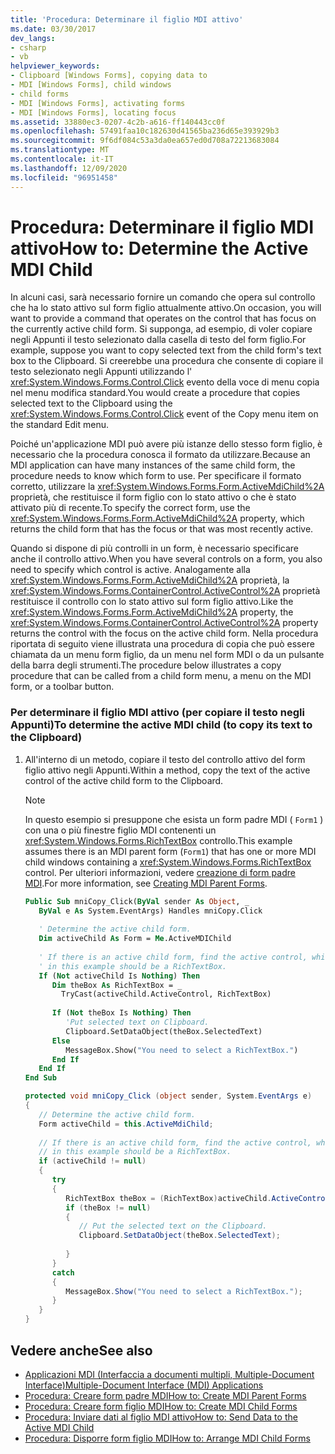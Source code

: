```yaml
---
title: 'Procedura: Determinare il figlio MDI attivo'
ms.date: 03/30/2017
dev_langs:
- csharp
- vb
helpviewer_keywords:
- Clipboard [Windows Forms], copying data to
- MDI [Windows Forms], child windows
- child forms
- MDI [Windows Forms], activating forms
- MDI [Windows Forms], locating focus
ms.assetid: 33880ec3-0207-4c2b-a616-ff140443cc0f
ms.openlocfilehash: 57491faa10c182630d41565ba236d65e393929b3
ms.sourcegitcommit: 9f6df084c53a3da0ea657ed0d708a72213683084
ms.translationtype: MT
ms.contentlocale: it-IT
ms.lasthandoff: 12/09/2020
ms.locfileid: "96951458"
---
```

# <a name="how-to-determine-the-active-mdi-child"></a><span data-ttu-id="8008b-102">Procedura: Determinare il figlio MDI attivo</span><span class="sxs-lookup"><span data-stu-id="8008b-102">How to: Determine the Active MDI Child</span></span>
<span data-ttu-id="8008b-103">In alcuni casi, sarà necessario fornire un comando che opera sul controllo che ha lo stato attivo sul form figlio attualmente attivo.</span><span class="sxs-lookup"><span data-stu-id="8008b-103">On occasion, you will want to provide a command that operates on the control that has focus on the currently active child form.</span></span> <span data-ttu-id="8008b-104">Si supponga, ad esempio, di voler copiare negli Appunti il testo selezionato dalla casella di testo del form figlio.</span><span class="sxs-lookup"><span data-stu-id="8008b-104">For example, suppose you want to copy selected text from the child form's text box to the Clipboard.</span></span> <span data-ttu-id="8008b-105">Si creerebbe una procedura che consente di copiare il testo selezionato negli Appunti utilizzando l' <xref:System.Windows.Forms.Control.Click> evento della voce di menu copia nel menu modifica standard.</span><span class="sxs-lookup"><span data-stu-id="8008b-105">You would create a procedure that copies selected text to the Clipboard using the <xref:System.Windows.Forms.Control.Click> event of the Copy menu item on the standard Edit menu.</span></span>  
  
 <span data-ttu-id="8008b-106">Poiché un'applicazione MDI può avere più istanze dello stesso form figlio, è necessario che la procedura conosca il formato da utilizzare.</span><span class="sxs-lookup"><span data-stu-id="8008b-106">Because an MDI application can have many instances of the same child form, the procedure needs to know which form to use.</span></span> <span data-ttu-id="8008b-107">Per specificare il formato corretto, utilizzare la <xref:System.Windows.Forms.Form.ActiveMdiChild%2A> proprietà, che restituisce il form figlio con lo stato attivo o che è stato attivato più di recente.</span><span class="sxs-lookup"><span data-stu-id="8008b-107">To specify the correct form, use the <xref:System.Windows.Forms.Form.ActiveMdiChild%2A> property, which returns the child form that has the focus or that was most recently active.</span></span>  
  
 <span data-ttu-id="8008b-108">Quando si dispone di più controlli in un form, è necessario specificare anche il controllo attivo.</span><span class="sxs-lookup"><span data-stu-id="8008b-108">When you have several controls on a form, you also need to specify which control is active.</span></span> <span data-ttu-id="8008b-109">Analogamente alla <xref:System.Windows.Forms.Form.ActiveMdiChild%2A> proprietà, la <xref:System.Windows.Forms.ContainerControl.ActiveControl%2A> proprietà restituisce il controllo con lo stato attivo sul form figlio attivo.</span><span class="sxs-lookup"><span data-stu-id="8008b-109">Like the <xref:System.Windows.Forms.Form.ActiveMdiChild%2A> property, the <xref:System.Windows.Forms.ContainerControl.ActiveControl%2A> property returns the control with the focus on the active child form.</span></span> <span data-ttu-id="8008b-110">Nella procedura riportata di seguito viene illustrata una procedura di copia che può essere chiamata da un menu form figlio, da un menu nel form MDI o da un pulsante della barra degli strumenti.</span><span class="sxs-lookup"><span data-stu-id="8008b-110">The procedure below illustrates a copy procedure that can be called from a child form menu, a menu on the MDI form, or a toolbar button.</span></span>  
  
### <a name="to-determine-the-active-mdi-child-to-copy-its-text-to-the-clipboard"></a><span data-ttu-id="8008b-111">Per determinare il figlio MDI attivo (per copiare il testo negli Appunti)</span><span class="sxs-lookup"><span data-stu-id="8008b-111">To determine the active MDI child (to copy its text to the Clipboard)</span></span>  
  
1. <span data-ttu-id="8008b-112">All'interno di un metodo, copiare il testo del controllo attivo del form figlio attivo negli Appunti.</span><span class="sxs-lookup"><span data-stu-id="8008b-112">Within a method, copy the text of the active control of the active child form to the Clipboard.</span></span>  
  
    > [!NOTE]
    > <span data-ttu-id="8008b-113">In questo esempio si presuppone che esista un form padre MDI ( `Form1` ) con una o più finestre figlio MDI contenenti un <xref:System.Windows.Forms.RichTextBox> controllo.</span><span class="sxs-lookup"><span data-stu-id="8008b-113">This example assumes there is an MDI parent form (`Form1`) that has one or more MDI child windows containing a <xref:System.Windows.Forms.RichTextBox> control.</span></span> <span data-ttu-id="8008b-114">Per ulteriori informazioni, vedere [creazione di form padre MDI](how-to-create-mdi-parent-forms.md).</span><span class="sxs-lookup"><span data-stu-id="8008b-114">For more information, see [Creating MDI Parent Forms](how-to-create-mdi-parent-forms.md).</span></span>  
  
    ```vb  
    Public Sub mniCopy_Click(ByVal sender As Object, _  
       ByVal e As System.EventArgs) Handles mniCopy.Click  
  
       ' Determine the active child form.  
       Dim activeChild As Form = Me.ActiveMDIChild  
  
       ' If there is an active child form, find the active control, which  
       ' in this example should be a RichTextBox.  
       If (Not activeChild Is Nothing) Then  
          Dim theBox As RichTextBox = _  
            TryCast(activeChild.ActiveControl, RichTextBox)  
  
          If (Not theBox Is Nothing) Then  
             'Put selected text on Clipboard.  
             Clipboard.SetDataObject(theBox.SelectedText)  
          Else  
             MessageBox.Show("You need to select a RichTextBox.")  
          End If  
       End If  
    End Sub  
    ```  
  
    ```csharp  
    protected void mniCopy_Click (object sender, System.EventArgs e)  
    {  
       // Determine the active child form.  
       Form activeChild = this.ActiveMdiChild;  
  
       // If there is an active child form, find the active control, which  
       // in this example should be a RichTextBox.  
       if (activeChild != null)  
       {
          try  
          {  
             RichTextBox theBox = (RichTextBox)activeChild.ActiveControl;  
             if (theBox != null)  
             {  
                // Put the selected text on the Clipboard.  
                Clipboard.SetDataObject(theBox.SelectedText);  
  
             }  
          }  
          catch  
          {  
             MessageBox.Show("You need to select a RichTextBox.");  
          }  
       }  
    }  
    ```  
  
## <a name="see-also"></a><span data-ttu-id="8008b-115">Vedere anche</span><span class="sxs-lookup"><span data-stu-id="8008b-115">See also</span></span>

- [<span data-ttu-id="8008b-116">Applicazioni MDI (Interfaccia a documenti multipli, Multiple-Document Interface)</span><span class="sxs-lookup"><span data-stu-id="8008b-116">Multiple-Document Interface (MDI) Applications</span></span>](multiple-document-interface-mdi-applications.md)
- [<span data-ttu-id="8008b-117">Procedura: Creare form padre MDI</span><span class="sxs-lookup"><span data-stu-id="8008b-117">How to: Create MDI Parent Forms</span></span>](how-to-create-mdi-parent-forms.md)
- [<span data-ttu-id="8008b-118">Procedura: Creare form figlio MDI</span><span class="sxs-lookup"><span data-stu-id="8008b-118">How to: Create MDI Child Forms</span></span>](how-to-create-mdi-child-forms.md)
- [<span data-ttu-id="8008b-119">Procedura: Inviare dati al figlio MDI attivo</span><span class="sxs-lookup"><span data-stu-id="8008b-119">How to: Send Data to the Active MDI Child</span></span>](how-to-send-data-to-the-active-mdi-child.md)
- [<span data-ttu-id="8008b-120">Procedura: Disporre form figlio MDI</span><span class="sxs-lookup"><span data-stu-id="8008b-120">How to: Arrange MDI Child Forms</span></span>](how-to-arrange-mdi-child-forms.md)
